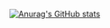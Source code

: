 [![Anurag's GitHub stats](https://github-readme-stats.vercel.app/api?username=aaitbelh)](https://github.com/aaitbelh/github-readme-stats)
